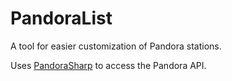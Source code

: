 # PandoraList
A tool for easier customization of Pandora stations.

Uses [PandoraSharp](https://github.com/adammhaile/Elpis) to access the Pandora API.

